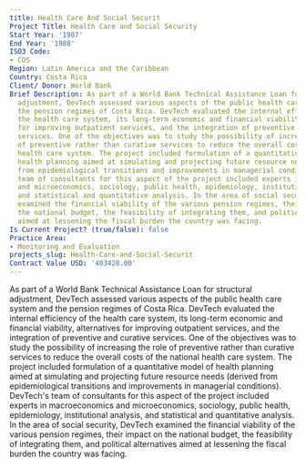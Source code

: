 ```yaml
---
title: Health Care And Social Securit
Project Title: Health Care and Social Security
Start Year: '1987'
End Year: '1988'
ISO3 Code:
- COS
Region: Latin America and the Caribbean
Country: Costa Rica
Client/ Donor: World Bank
Brief Description: As part of a World Bank Technical Assistance Loan for structural
  adjustment, DevTech assessed various aspects of the public health care system and
  the pension regimes of Costa Rica. DevTech evaluated the internal efficiency of
  the health care system, its long-term economic and financial viability, alternatives
  for improving outpatient services, and the integration of preventive and curative
  services. One of the objectives was to study the possibility of increasing the role
  of preventive rather than curative services to reduce the overall costs of the national
  health care system. The project included formulation of a quantitative model of
  health planning aimed at simulating and projecting future resource needs (derived
  from epidemiological transitions and improvements in managerial conditions). DevTech's
  team of consultants for this aspect of the project included experts in macroeconomics
  and microeconomics, sociology, public health, epidemiology, institutional analysis,
  and statistical and quantitative analysis. In the area of social security, DevTech
  examined the financial viability of the various pension regimes, their impact on
  the national budget, the feasibility of integrating them, and political alternatives
  aimed at lessening the fiscal burden the country was facing.
Is Current Project? (true/false): false
Practice Area:
- Monitoring and Evaluation
projects_slug: Health-Care-and-Social-Securit
Contract Value USD: '403428.00'
---
```


As part of a World Bank Technical Assistance Loan for structural adjustment, DevTech assessed various aspects of the public health care system and the pension regimes of Costa Rica. DevTech evaluated the internal efficiency of the health care system, its long-term economic and financial viability, alternatives for improving outpatient services, and the integration of preventive and curative services. One of the objectives was to study the possibility of increasing the role of preventive rather than curative services to reduce the overall costs of the national health care system. The project included formulation of a quantitative model of health planning aimed at simulating and projecting future resource needs (derived from epidemiological transitions and improvements in managerial conditions). DevTech's team of consultants for this aspect of the project included experts in macroeconomics and microeconomics, sociology, public health, epidemiology, institutional analysis, and statistical and quantitative analysis. In the area of social security, DevTech examined the financial viability of the various pension regimes, their impact on the national budget, the feasibility of integrating them, and political alternatives aimed at lessening the fiscal burden the country was facing.